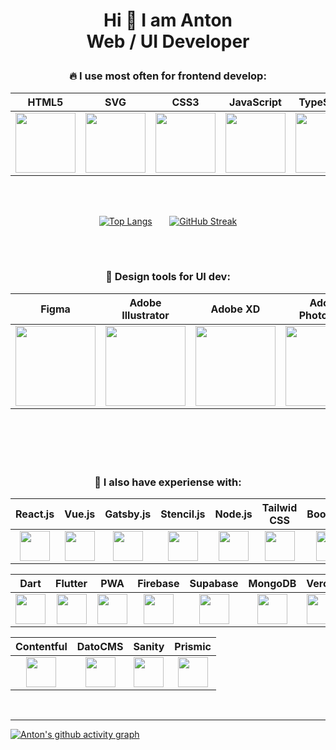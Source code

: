 <h1 align="center">
  <p>Hi 👋 I am Anton <br/> Web / UI Developer</p>
</h1>

<h3 align="center"> 🔥 I use most often for frontend develop: </h3>
<div align="center">
  <table border="0">
    <thead>
      <tr>
        <th scope="col">HTML5</th>
        <th scope="col">SVG</th>
        <th scope="col">CSS3</th>
        <th scope="col">JavaScript</th>
        <th scope="col">TypeScript</th>
        <th scope="col">Astro</th>
        <th scope="col">Next.js</th>
        <th scope="col">GraphQL</th>
      </tr>
    </thead>
    <tbody>
      <tr>
        <td align="center"> 
          <img height="96" width="96" src="https://cdn.simpleicons.org/HTML5" />
        </td>
        <td align="center"> 
          <img height="96" width="96" src="https://cdn.simpleicons.org/SVG" />
        </td>
        <td align="center"> 
          <img height="96" width="96" src="https://cdn.simpleicons.org/CSS3" />
        </td>
        <td align="center"> 
          <img height="96" width="96" src="https://cdn.simpleicons.org/Javascript" />
        </td>
        <td align="center"> 
          <img height="96" width="96" src="https://cdn.simpleicons.org/Typescript" />
        </td>
        <td align="center"> 
          <img height="96" width="96" src="https://cdn.simpleicons.org/Astro" />
        </td>
        <td align="center"> 
          <img height="96" width="96" src="https://cdn.simpleicons.org/Next.js/grey" />
        </td>
        <td align="center"> 
          <img height="96" width="96" src="https://cdn.simpleicons.org/GraphQL" />
        </td>
      </tr>
    </tbody>
  </table>
  
<br/>
<br/>

  [![Top Langs](https://github-readme-stats.vercel.app/api/top-langs/?username=jnetc&layout=compact&theme=dark&hide_border=true&card_width=300&langs_count=8)](https://github.com/anuraghazra/github-readme-stats)  &nbsp;&nbsp;&nbsp;&nbsp;&nbsp;
  [![GitHub Streak](http://github-readme-streak-stats.herokuapp.com?user=jnetc&theme=dark&hide_border=true)](https://git.io/streak-stats)
  
</div>

<br/>
<br/>

<h3 align="center">🎨 Design tools for UI dev:</h3>
<table align="center" border="0">
  <thead>
    <tr>
      <th scope="col">Figma</th>
      <th scope="col">Adobe <br/> Illustrator</th>
      <th scope="col">Adobe XD</th>
      <th scope="col">Adobe <br/> Photoshop</th>
    </tr>
  </thead>
  <tbody>
    <tr>
      <td align="center"> 
        <img height="128" width="128" src="https://cdn.simpleicons.org/Figma" />
      </td>
      <td align="center"> 
        <img height="128" width="128" src="https://cdn.simpleicons.org/Adobeillustrator" />
      </td>
      <td align="center"> 
        <img height="128" width="128" src="https://cdn.simpleicons.org/Adobexd" />
      </td>
      <td align="center"> 
        <img height="128" width="128" src="https://cdn.simpleicons.org/Adobephotoshop" />
      </td>
    </tr>
  </tbody>
</table>

<br/>
<br/>
<br/>
<br/>

<h3 align="center"> 👻 I also have experiense with: </h3>

<table align="center">
  <thead>
    <tr>
      <th scope="col">React.js</th>
      <th scope="col">Vue.js</th>
      <th scope="col">Gatsby.js</th>
      <th scope="col">Stencil.js</th>
      <th scope="col">Node.js</th>
      <th scope="col">Tailwid<br/>CSS</th>
      <th scope="col">Bootstrap</th>
      <th scope="col">Bulma</th>
      <th scope="col">SASS</th>
      <th scope="col">Styled<br/>Components</th>
      <th scope="col">CSS<br/>Modules</th>
    </tr>
  </thead>
  <tbody>
    <tr>
      <td align="center"> 
        <img height="48" width="48" src="https://cdn.simpleicons.org/React" />
      </td>
      <td align="center"> 
        <img height="48" width="48" src="https://cdn.simpleicons.org/Vue.js" />
      </td>
      <td align="center"> 
        <img height="48" width="48" src="https://cdn.simpleicons.org/Gatsby" />
      </td>
      <td align="center"> 
        <img height="48" width="48" src="https://cdn.simpleicons.org/Stencil" />
      </td>
      <td align="center"> 
        <img height="48" width="48" src="https://cdn.simpleicons.org/Node.js" />
      </td>
      <td align="center"> 
        <img height="48" width="48" src="https://cdn.simpleicons.org/TailwindCSS" />
      </td>
      <td align="center"> 
        <img height="48" width="48" src="https://cdn.simpleicons.org/Bootstrap" />
      </td>
      <td align="center"> 
        <img height="48" width="48" src="https://cdn.simpleicons.org/Bulma" />
      </td>
       <td align="center"> 
        <img height="48" width="48" src="https://cdn.simpleicons.org/SASS" />
      </td>
      <td align="center"> 
        <img height="48" width="48" src="https://cdn.simpleicons.org/styledcomponents" />
      </td>
      <td align="center"> 
        <img height="48" width="48" src="https://cdn.simpleicons.org/CSSModules/grey" />
      </td>
    </tr>
  </tbody>
</table>
<table align="center">
  <thead>
    <tr>
      <th scope="col">Dart</th>
      <th scope="col">Flutter</th>
      <th scope="col">PWA</th>
      <th scope="col">Firebase</th>
      <th scope="col">Supabase</th>
      <th scope="col">MongoDB</th>
      <th scope="col">Vercel</th>
      <th scope="col">Netlify</th>
      <th scope="col">Markdown</th>
      <th scope="col">GitHub</th>
      <th scope="col">Git</th>
    </tr>
  </thead>
  <tbody>
    <tr>
      <td align="center"> 
        <img height="48" width="48" src="https://cdn.simpleicons.org/Dart" />
      </td>
      <td align="center"> 
        <img height="48" width="48" src="https://cdn.simpleicons.org/Flutter" />
      </td>
      <td align="center"> 
        <img height="48" width="48" src="https://cdn.simpleicons.org/PWA" />
      </td>
      <td align="center"> 
        <img height="48" width="48" src="https://cdn.simpleicons.org/Firebase" />
      </td>
      <td align="center"> 
        <img height="48" width="48" src="https://cdn.simpleicons.org/Supabase" />
      </td>
      <td align="center"> 
        <img height="48" width="48" src="https://cdn.simpleicons.org/MongoDB" />
      </td>
      <td align="center"> 
        <img height="48" width="48" src="https://cdn.simpleicons.org/Vercel/grey" />
      </td>
      <td align="center"> 
        <img height="48" width="48" src="https://cdn.simpleicons.org/Netlify" />
      </td>
      <td align="center"> 
        <img height="48" width="48" src="https://cdn.simpleicons.org/Markdown/grey" />
      </td>
      <td align="center"> 
        <img height="48" width="48" src="https://cdn.simpleicons.org/github/white" />
      </td>
      <td align="center"> 
        <img height="48" width="48" src="https://cdn.simpleicons.org/Git" />
      </td>
    </tr>
  </tbody>
</table>
<table align="center">
  <thead>
    <tr>
      <th scope="col">Contentful</th>
      <th scope="col">DatoCMS</th>
      <th scope="col">Sanity</th>
      <th scope="col">Prismic</th>
    </tr>
  </thead>
  <tbody>
    <tr>
      <td align="center"> 
        <img height="48" width="48" src="https://cdn.simpleicons.org/Contentful" />
      </td>
      <td align="center"> 
        <img height="48" width="48" src="https://cdn.simpleicons.org/DatoCMS" />
      </td>
      <td align="center"> 
        <img height="48" width="48" src="https://cdn.simpleicons.org/Sanity" />
      </td>
      <td align="center"> 
        <img height="48" width="48" src="https://cdn.simpleicons.org/Prismic" />
      </td>
    </tr>
  </tbody>
</table>

<br/>

---

[![Anton's github activity graph](https://github-readme-activity-graph.vercel.app/graph?username=jnetc&theme=redical&hide_border=true)](https://github.com/ashutosh00710/github-readme-activity-graph)
